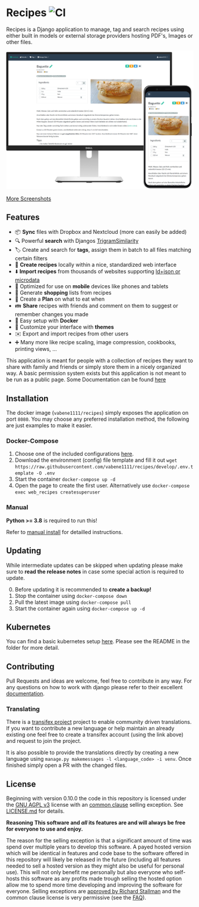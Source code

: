 # Recipes ![CI](https://github.com/vabene1111/recipes/workflows/Continous%20Integration/badge.svg?branch=develop)

Recipes is a Django application to manage, tag and search recipes using either built in models or external storage providers hosting PDF's, Images or other files.

![Preview](docs/preview.png)

[More Screenshots](https://imgur.com/a/V01151p)

## Features

- :package: **Sync** files with Dropbox and Nextcloud (more can easily be added)
- :mag: Powerful **search** with Djangos [TrigramSimilarity](https://docs.djangoproject.com/en/3.0/ref/contrib/postgres/search/#trigram-similarity)
- :label: Create and search for **tags**, assign them in batch to all files matching certain filters
- :page_facing_up: **Create recipes** locally within a nice, standardized web interface
- :arrow_down: **Import recipes** from thousands of websites supporting [ld+json or microdata](https://schema.org/Recipe)
- :iphone: Optimized for use on **mobile** devices like phones and tablets
- :shopping_cart: Generate **shopping** lists from recipes
- :calendar: Create a **Plan** on what to eat when
- :family: **Share** recipes with friends and comment on them to suggest or remember changes you made
- :whale: Easy setup with **Docker**
- :art: Customize your interface with **themes**
- :envelope: Export and import recipes from other users
- :heavy_plus_sign: Many more like recipe scaling, image compression, cookbooks, printing views, ...

This application is meant for people with a collection of recipes they want to share with family and friends or simply
store them in a nicely organized way. A basic permission system exists but this application is not meant to be run as a public page.
Some Documentation can be found [here](https://github.com/vabene1111/recipes/wiki)

## Installation

The docker image (`vabene1111/recipes`) simply exposes the application on port `8080`. You may choose any preferred installation method, the following are just examples to make it easier.

### Docker-Compose

1. Choose one of the included configurations [here](docs/docker).
2. Download the environment (config) file template and fill it out `wget https://raw.githubusercontent.com/vabene1111/recipes/develop/.env.template -O .env`
3. Start the container `docker-compose up -d`
4. Open the page to create the first user. Alternatively use `docker-compose exec web_recipes createsuperuser`

### Manual

**Python >= 3.8** is required to run this!

Refer to [manual install](docs/manual_install) for detailled instructions.

## Updating

While intermediate updates can be skipped when updating please make sure to **read the release notes** in case some special action is required to update.

0. Before updating it is recommended to **create a backup!**
1. Stop the container using `docker-compose down`
2. Pull the latest image using `docker-compose pull`
3. Start the container again using `docker-compose up -d`

## Kubernetes

You can find a basic kubernetes setup [here](docs/k8s/). Please see the README in the folder for more detail.

## Contributing

Pull Requests and ideas are welcome, feel free to contribute in any way.
For any questions on how to work with django please refer to their excellent [documentation](https://www.djangoproject.com/start/).

### Translating

There is a [transifex project](https://www.transifex.com/django-recipes/django-cookbook/) project to enable community driven translations. If you want to contribute a new language or help maintain an already existing one feel free to create a transifex account (using the link above) and request to join the project.

It is also possible to provide the translations directly by creating a new language using `manage.py makemessages -l <language_code> -i venv`. Once finished simply open a PR with the changed files. 

## License

Beginning with version 0.10.0 the code in this repository is licensed under the [GNU AGPL v3](https://www.gnu.org/licenses/agpl-3.0.de.html) license with an
[common clause](https://commonsclause.com/) selling exception. See [LICENSE.md](https://github.com/vabene1111/recipes/blob/develop/LICENSE.md) for details.

**Reasoning**
**This software and *all* its features are and will always be free for everyone to use and enjoy.**

The reason for the selling exception is that a significant amount of time was spend over multiple years to develop this software.
A payed hosted version which will be identical in features and code base to the software offered in this repository will
likely be released in the future (including all features needed to sell a hosted version as they might also be useful for personal use).
This will not only benefit me personally but also everyone who self-hosts this software as any profits made trough selling the hosted option
allow me to spend more time developing and improving the software for everyone. Selling exceptions are [approved by Richard Stallman](http://www.gnu.org/philosophy/selling-exceptions.en.html) and the
common clause license is very permissive (see the [FAQ](https://commonsclause.com/)).
